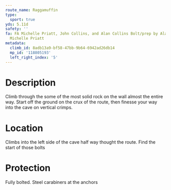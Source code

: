 ```yaml
---
route_name: Raggamuffin
type:
  sport: true
yds: 5.11d
safety: ''
fa: FA Michelle Priatt, John Collins, and Alan Collins Bolt/prep by Alan Collins and
  Michelle Priatt
metadata:
  climb_id: 8adb13a9-bf58-47bb-9b64-6942ad26db14
  mp_id: '118805193'
  left_right_index: '5'
---
```

# Description
Climb through the some of the most solid rock on the wall almost the entire way. Start off the ground on the crux of the route, then finesse your way into the cave on vertical crimps.

# Location
Climbs into the left side of the cave half way thought the route. Find the start of those bolts

# Protection
Fully bolted. Steel carabiners at the anchors
